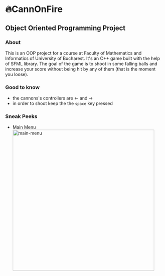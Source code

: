 # 🔥CannOnFire

## Object Oriented Programming Project

### About
This is an OOP project for a course at Faculty of Mathematics and Informatics of University of Bucharest. It's an C++ game built with the help of SFML library. The goal of the game is to shoot in some falling balls and increase your score without being hit by any of them (that is the moment you loose). 

### Good to know
- the cannons's controllers are &larr; and &rarr;
- in order to shoot keep the the `space` key pressed

### Sneak Peeks
- Main Menu <br/> <img width="451" alt="main-menu" src="https://user-images.githubusercontent.com/93842197/168221748-56c14921-36d3-48a5-be85-0a1a4c18fe7a.png">
